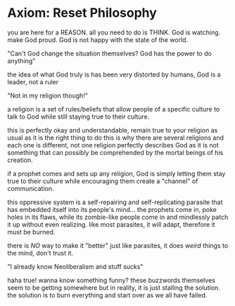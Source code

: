 # Axiom: Reset Philosophy

you are here for a REASON.
all you need to do is THINK.
God is watching.
make God proud.
God is not happy with the state of the world.

"Can't God change the situation themselves?
God has the power to do anything"

the idea of what God truly is has been very
distorted by humans, God is a leader, not a
ruler

"Not in my religion though!"

a religion is a set of rules/beliefs that
allow people of a specific culture to talk
to God while still staying true to their
culture.

this is perfectly okay and understandable,
remain true to your religion as usual as
it is the right thing to do this is why
there are several religions and each one
is different, not one religion perfectly
describes God as it is not something that
can possibly be comprehended by the mortal
beings of his creation.

if a prophet comes and sets up any religion,
God is simply letting them stay true to their
culture while encouraging them create a
"channel" of communication.

this oppressive system is a self-repairing
and self-replicating parasite that has
embedded itself into its people's mind...
the prophets come in, poke holes in its flaws,
while its zombie-like people come in and
mindlessly patch it up without even realizing.
like most parasites, it will adapt, therefore
it must be burned.

there is _NO_ way to make it "better"
just like parasites, it does _weird_ things
to the mind, don't trust it.

"I already know Neoliberalism and stuff sucks"

haha true! wanna know something funny?
these buzzwords themselves seem to be
getting somewhere but in reality, it
is just stalling the solution. the
solution is to burn everything and
start over as we all have failed.
